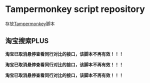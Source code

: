 # Tampermonkey script repository
存放[Tampermonkey]((http://tampermonkey.net/))脚本

## 淘宝搜索PLUS

**淘宝已取消悬停查看同行对比的接口，该脚本不再有效！！！**

**淘宝已取消悬停查看同行对比的接口，该脚本不再有效！！！**

**淘宝已取消悬停查看同行对比的接口，该脚本不再有效！！！**
